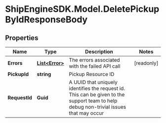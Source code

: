 # ShipEngineSDK.Model.DeletePickupByIdResponseBody

## Properties

Name | Type | Description | Notes
------------ | ------------- | ------------- | -------------
**Errors** | [**List&lt;Error&gt;**](Error.md) | The errors associated with the failed API call | [readonly] 
**PickupId** | **string** | Pickup Resource ID | 
**RequestId** | **Guid** | A UUID that uniquely identifies the request id. This can be given to the support team to help debug non-trivial issues that may occur  | 

